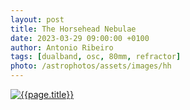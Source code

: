 ```yaml
---
layout: post
title: The Horsehead Nebulae
date: 2023-03-29 09:00:00 +0100
author: Antonio Ribeiro
tags: [dualband, osc, 80mm, refractor]
photo: /astrophotos/assets/images/hh
---
```


[![{{page.title}}]({{page.photo}}.jpg)]({{page.photo}}.jpg)